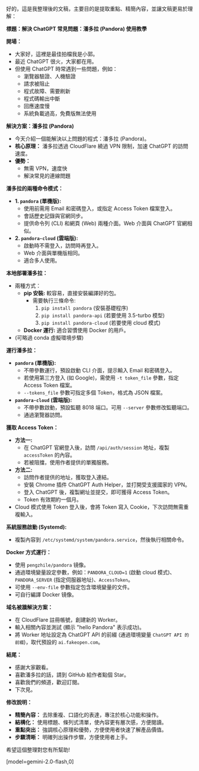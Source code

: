 好的，這是我整理後的文稿，主要目的是提取重點、精簡內容，並讓文稿更易於理解：

**標題：解決 ChatGPT 常見問題：潘多拉 (Pandora) 使用教學**

**開場：**

*   大家好，這裡是最佳拍檔我是小郭。
*   最近 ChatGPT 很火，大家都在用。
*   但使用 ChatGPT 時常遇到一些問題，例如：
    *   瀏覽器驗證、人機驗證
    *   請求被阻止
    *   程式故障、需要刷新
    *   程式碼輸出中斷
    *   回應速度慢
    *   系統負載過高，免費版無法使用

**解決方案：潘多拉 (Pandora)**

*   今天介紹一個能解決以上問題的程式：潘多拉 (Pandora)。
*   **核心原理：** 潘多拉透過 CloudFlare 繞過 VPN 限制，加速 ChatGPT 的訪問速度。
*   **優勢：**
    *   無需 VPN，速度快
    *   解決常見的連線問題

**潘多拉的兩種命令模式：**

*   **1. `pandora` (單機版):**
    *   使用前需用 Email 和密碼登入，或指定 Access Token 檔案登入。
    *   會話歷史記錄與官網同步。
    *   提供命令列 (CLI) 和網頁 (Web) 兩種介面。Web 介面與 ChatGPT 官網相似。
*   **2. `pandora-cloud` (雲端版):**
    *   啟動時不需登入，訪問時再登入。
    *   Web 介面與單機版相同。
    *   適合多人使用。

**本地部署潘多拉：**

*   兩種方式：
    *   **pip 安裝:** 較容易，直接安裝編譯好的包。
        * 需要執行三條命令: 
          1.  `pip install pandora` (安裝基礎程序)
          2.  `pip install pandora-api` (若要使用 3.5-turbo 模型)
          3.  `pip install pandora-cloud` (若要使用 cloud 模式)
    *   **Docker 運行:** 適合習慣使用 Docker 的用戶。
*   (可略過 conda 虛擬環境步驟)

**運行潘多拉：**

*   **`pandora` (單機版):**
    *   不帶參數運行，預設啟動 CLI 介面，提示輸入 Email 和密碼登入。
    *   若使用第三方登入 (如 Google)，需使用 `-t token_file` 參數，指定 Access Token 檔案。
    *   `--tokens_file` 參數可指定多個 Token，格式為 JSON 檔案。
*   **`pandora-cloud` (雲端版):**
    *   不帶參數啟動，預設監聽 8018 端口。可用 `--server` 參數修改監聽端口。
    *   通過瀏覽器訪問。

**獲取 Access Token：**

*   **方法一:**
    *   在 ChatGPT 官網登入後，訪問 `/api/auth/session` 地址，複製 `accessToken` 的內容。
    *   若被阻擋，使用作者提供的單獨服務。
*   **方法二:**
    *   訪問作者提供的地址，獲取登入連結。
    *   安裝 Chrome 插件 ChatGPT Auth Helper，並打開受支援國家的 VPN。
    *   登入 ChatGPT 後，複製網址並提交，即可獲得 Access Token。
    *   Token 有效期約一個月。
*   Cloud 模式使用 Token 登入後，會將 Token 寫入 Cookie，下次訪問無需重複輸入。

**系統服務啟動 (Systemd):**

*   複製內容到 `/etc/systemd/system/pandora.service`，然後執行相關命令。

**Docker 方式運行：**

*   使用 `pengzhile/pandora` 镜像。
*   通過環境變量設定參數，例如：`PANDORA_CLOUD=1` (啟動 cloud 模式)、`PANDORA_SERVER` (指定伺服器地址)、`AccessToken`。
*   可使用 `--env-file` 參數指定包含環境變量的文件。
*   可自行編譯 Docker 镜像。

**域名被牆解決方案：**

*   在 CloudFlare 註冊帳號，創建新的 Worker。
*   輸入相關內容並測試 (顯示 "hello Pandora" 表示成功)。
*   將 Worker 地址設定為 ChatGPT API 的前綴 (通過環境變量 `ChatGPT API 的前綴`)，取代預設的 `ai.fakeopen.com`。

**結尾：**

*   感謝大家觀看。
*   喜歡潘多拉的話，請到 GitHub 給作者點個 Star。
*   喜歡我們的頻道，歡迎訂閱。
*   下次見。

**修改說明：**

*   **精簡內容：** 去除重複、口語化的表達，專注於核心功能和操作。
*   **結構化：** 使用標題、條列式清單，使內容更有層次感，方便閱讀。
*   **重點突出：** 強調核心原理和優勢，方便使用者快速了解產品價值。
*   **步驟清晰：** 明確列出操作步驟，方便使用者上手。

希望這個整理對您有所幫助!

[model=gemini-2.0-flash,0]
